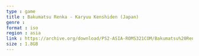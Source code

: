 ```yaml
---
type : game
title : Bakumatsu Renka - Karyuu Kenshiden (Japan)
genre : 
format : iso
region : asia
link : https://archive.org/download/PS2-ASIA-ROMS321COM/Bakumatsu%20Renka%20-%20Karyuu%20Kenshiden%20%28Japan%29.7z
size : 1.8GB
---
```

